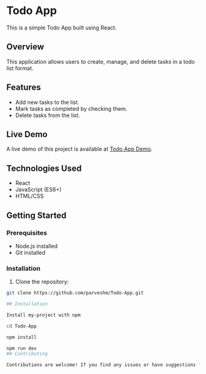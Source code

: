 # Todo App

This is a simple Todo App built using React.

## Overview

This application allows users to create, manage, and delete tasks in a todo list format.

## Features

- Add new tasks to the list.
- Mark tasks as completed by checking them.
- Delete tasks from the list.

## Live Demo

A live demo of this project is available at [Todo App Demo](https://parveshm.github.io/Todo-App/).

## Technologies Used

- React
- JavaScript (ES6+)
- HTML/CSS

## Getting Started

### Prerequisites

- Node.js installed
- Git installed

### Installation

1. Clone the repository:

```bash
git clone https://github.com/parveshm/Todo-App.git

## Installation

Install my-project with npm

cd Todo-App

npm install

npm run dev
## Contributing

Contributions are welcome! If you find any issues or have suggestions for improvements, feel free to open an issue or create a pull request.

